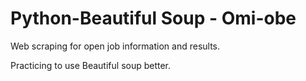 # Python-Beautiful Soup - Omi-obe

Web scraping for open job information and results.

Practicing to use Beautiful soup better. 
